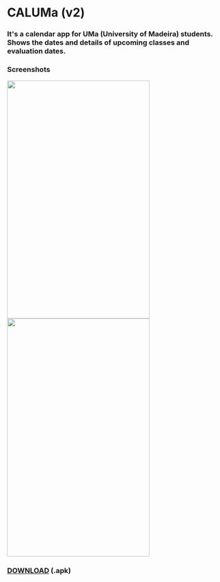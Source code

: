 # CALUMa (v2)

### It's a calendar app for UMa (University of Madeira) students. Shows the dates and details of upcoming classes and evaluation dates.

### Screenshots
<img src="https://imgur.com/hr7h4dc.png" width="333" height="556"/> <img src="https://imgur.com/ZVGsfw5.png" width="333" height="556"/>

### <a href="https://github.com/perezjquim/umacalendar_v2/raw/master/CALUMa_v2.apk" >DOWNLOAD</a> (.apk)